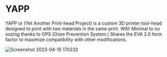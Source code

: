 # YAPP
YAPP or (Yet Another Print-head Project) is a custom 3D printer tool-head designed to print with two materials in the same print. With Minimal to no oozing thanks to OPS (Ooze Prevention System.) Shares the EVA 2.0 form factor to maximize compatibility with other modifications.

![Screenshot 2023-04-15 170232](https://user-images.githubusercontent.com/132520137/236529075-94a74a31-b48b-4fce-8736-e591ba15d8e6.png)



